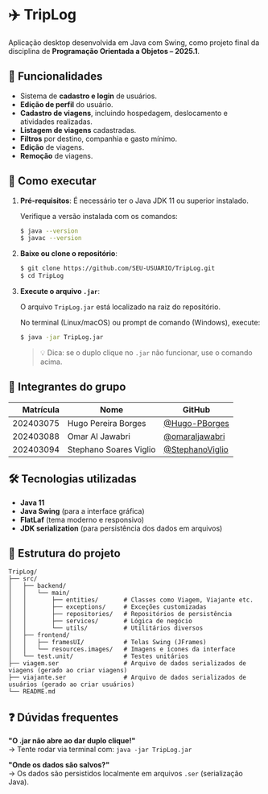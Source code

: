 # ✈️ TripLog

Aplicação desktop desenvolvida em Java com Swing, como projeto final da disciplina de **Programação Orientada a Objetos – 2025.1**.

## 📝 Funcionalidades

- Sistema de **cadastro e login** de usuários.
- **Edição de perfil** do usuário.
- **Cadastro de viagens**, incluindo hospedagem, deslocamento e atividades realizadas.
- **Listagem de viagens** cadastradas.
- **Filtros** por destino, companhia e gasto mínimo.
- **Edição** de viagens.
- **Remoção** de viagens.

## 🚀 Como executar

1. **Pré-requisitos**: É necessário ter o Java JDK 11 ou superior instalado.

   Verifique a versão instalada com os comandos:
   ```bash
   $ java --version
   $ javac --version
   ```

2. **Baixe ou clone o repositório**:
   ```bash
   $ git clone https://github.com/SEU-USUARIO/TripLog.git
   $ cd TripLog
   ```

3. **Execute o arquivo `.jar`**:

   O arquivo `TripLog.jar` está localizado na raiz do repositório.

   No terminal (Linux/macOS) ou prompt de comando (Windows), execute:
   ```bash
   $ java -jar TripLog.jar
   ```

   > 💡 Dica: se o duplo clique no `.jar` não funcionar, use o comando acima.

## 👥 Integrantes do grupo

| Matrícula | Nome                   | GitHub                                  |
|----------:|------------------------|------------------------------------------|
| 202403075 | Hugo Pereira Borges    | [@Hugo-PBorges](https://github.com/Hugo-PBorges) |
| 202403088 | Omar Al Jawabri        | [@omaraljawabri](https://github.com/omaraljawabri) |
| 202403094 | Stephano Soares Viglio | [@StephanoViglio](https://github.com/StephanoViglio) |

## 🛠️ Tecnologias utilizadas

- **Java 11**
- **Java Swing** (para a interface gráfica)
- **FlatLaf** (tema moderno e responsivo)
- **JDK serialization** (para persistência dos dados em arquivos)

## 📂 Estrutura do projeto

```
TripLog/
├── src/
│   ├── backend/
│   │   └── main/
│   │       ├── entities/       # Classes como Viagem, Viajante etc.
│   │       ├── exceptions/     # Exceções customizadas
│   │       ├── repositories/   # Repositórios de persistência
│   │       ├── services/       # Lógica de negócio
│   │       └── utils/          # Utilitários diversos
│   ├── frontend/
│   │   ├── framesUI/           # Telas Swing (JFrames)
│   │   └── resources.images/   # Imagens e ícones da interface
│   └── test.unit/              # Testes unitários
├── viagem.ser                  # Arquivo de dados serializados de viagens (gerado ao criar viagens)
├── viajante.ser                # Arquivo de dados serializados de usuários (gerado ao criar usuários)
└── README.md
```

## ❓ Dúvidas frequentes

**"O .jar não abre ao dar duplo clique!"**  
→ Tente rodar via terminal com: `java -jar TripLog.jar`

**"Onde os dados são salvos?"**  
→ Os dados são persistidos localmente em arquivos `.ser` (serialização Java).
